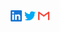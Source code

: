 <p align="center" text-align="center">
<!--   <br><br> -->
  <br><br>
  <a href="https://www.linkedin.com/in/nikhithvasa/"><img height="18" width="18" src="./linkedin.svg" /></a>
  <a href="https://twitter.com/Nickvasa0"><img height="18" width="18" src="./twitter.svg" /></a>
  <a href="mailto:vasanikhith@gmail.com"><img height="18" width="18" src="./gmail.svg" /></a><br><br>
  <a href="#>My Portfolio</a>
  <br>
  <i>while( ! ( succeed = try() ) );  ☢️</i>
</p>
